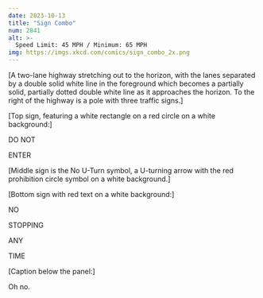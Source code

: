 ```yaml
---
date: 2023-10-13
title: "Sign Combo"
num: 2841
alt: >-
  Speed Limit: 45 MPH / Minimum: 65 MPH
img: https://imgs.xkcd.com/comics/sign_combo_2x.png
---
```

[A two-lane highway stretching out to the horizon, with the lanes separated by a double solid white line in the foreground which becomes a partially solid, partially dotted double white line as it approaches the horizon. To the right of the highway is a pole with three traffic signs.]

[Top sign, featuring a white rectangle on a red circle on a white background:]

DO NOT

ENTER

[Middle sign is the No U-Turn symbol, a U-turning arrow with the red prohibition circle symbol on a white background.]

[Bottom sign with red text on a white background:]

NO

STOPPING

ANY

TIME

[Caption below the panel:]

Oh no.